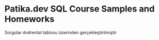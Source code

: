 # Patika.dev SQL Course Samples and Homeworks

Sorgular dvdrental tablosu üzerinden gerçekleştirilmiştir
